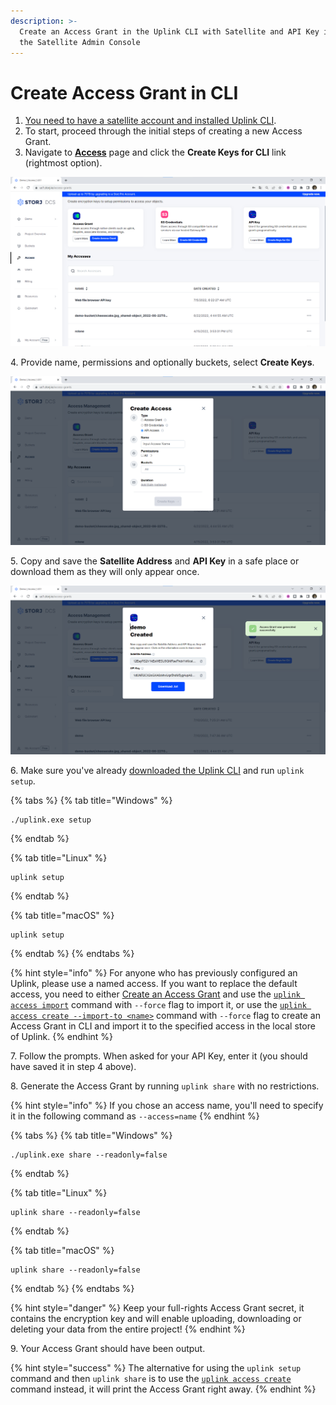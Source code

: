 ```yaml
---
description: >-
  Create an Access Grant in the Uplink CLI with Satellite and API Key info from
  the Satellite Admin Console
---
```


# Create Access Grant in CLI

1. [You need to have a satellite account and installed Uplink CLI](../prerequisites.md).
2. To start, proceed through the initial steps of creating a new Access Grant.
3. Navigate to [**Access**](../../satellite-developer-account/access-grants.md) page and click the **Create Keys for CLI** link (rightmost option).

![](<../../../.gitbook/assets/image (24).png>)

4\. Provide name, permissions and optionally buckets, select **Create Keys**.

![](<../../../.gitbook/assets/image (12).png>)

5\. Copy and save the **Satellite Address** and **API Key** in a safe place or download them as they will only appear once.

![](<../../../.gitbook/assets/image (21).png>)

6\. Make sure you've already [downloaded the Uplink CLI](../../../downloads/download-uplink-cli.md) and run `uplink setup`.

{% tabs %}
{% tab title="Windows" %}
```
./uplink.exe setup
```
{% endtab %}

{% tab title="Linux" %}
```
uplink setup
```
{% endtab %}

{% tab title="macOS" %}
```
uplink setup
```
{% endtab %}
{% endtabs %}

{% hint style="info" %}
For anyone who has previously configured an Uplink, please use a named access. If you want to replace the default access, you need to either [Create an Access Grant](../uploading-your-first-object/create-first-access-grant.md) and use the [`uplink access import`](../../../api-reference/uplink-cli/access-command/access-import.md#import-access-grant-and-replace-the-existing-access) command with `--force` flag to import it, or use the [`uplink access create --import-to <name>`](../../../api-reference/uplink-cli/access-command/access-create.md#create-an-access-grant-and-replace-the-existing-access) command with `--force` flag to create an Access Grant in CLI and import it to the specified access in the local store of Uplink.
{% endhint %}

7\. Follow the prompts. When asked for your API Key, enter it (you should have saved it in step 4 above).

8\. Generate the Access Grant by running `uplink share` with no restrictions.

{% hint style="info" %}
&#x20;If you chose an access name, you'll need to specify it in the following command as `--access=name`
{% endhint %}

{% tabs %}
{% tab title="Windows" %}
```
./uplink.exe share --readonly=false
```
{% endtab %}

{% tab title="Linux" %}
```
uplink share --readonly=false
```
{% endtab %}

{% tab title="macOS" %}
```
uplink share --readonly=false
```
{% endtab %}
{% endtabs %}

{% hint style="danger" %}
Keep your full-rights Access Grant secret, it contains the encryption key and will enable uploading, downloading or deleting your data from the entire project!
{% endhint %}

9\. Your Access Grant should have been output.&#x20;

{% hint style="success" %}
The alternative for using the `uplink setup` command and then `uplink share` is to use the [`uplink access create`](../../../api-reference/uplink-cli/access-command/access-create.md) command instead, it will print the Access Grant right away.
{% endhint %}
